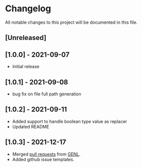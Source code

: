 # Changelog
All notable changes to this project will be documented in this file.

## [Unreleased]

## [1.0.0] - 2021-09-07
- Initial release

## [1.0.1] - 2021-09-08
- bug fix on file full path generation

## [1.0.2] - 2021-09-11
- Added support to handle boolean type value as replacer
- Updated README

## [1.0.3] - 2021-12-17
- Merged [pull requests](https://github.com/touhidurabir/laravel-stub-generator/pull/3) from [GENL](https://github.com/GENL).
- Added github issue templates.
